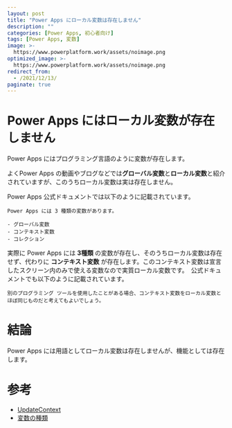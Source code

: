 ```yaml
---
layout: post
title: "Power Apps にローカル変数は存在しません"
description: ""
categories: [Power Apps, 初心者向け]
tags: [Power Apps, 変数]
image: >-
  https://www.powerplatform.work/assets/noimage.png
optimized_image: >-
  https://www.powerplatform.work/assets/noimage.png
redirect_from:
  - /2021/12/13/
paginate: true
---
```



# Power Apps にはローカル変数が存在しません

Power Apps にはプログラミング言語のように変数が存在します。

よくPower Apps の動画やブログなどでは**グローバル変数**と**ローカル変数**と紹介されていますが、このうちローカル変数は実は存在しません。

Power Apps 公式ドキュメントでは以下のように記載されています。

```
Power Apps には 3 種類の変数があります。

- グローバル変数
- コンテキスト変数
- コレクション

```

実際に Power Apps には **3種類** の変数が存在し、そのうちローカル変数は存在せず、代わりに **コンテキスト変数** が存在します。このコンテキスト変数は宣言したスクリーン内のみで使える変数なので実質ローカル変数です。　公式ドキュメントでも以下のように記載されています。


```
別のプログラミング ツールを使用したことがある場合、コンテキスト変数をローカル変数とほぼ同じものだと考えてもよいでしょう。
```

# 結論

Power Apps には用語としてローカル変数は存在しませんが、機能としては存在します。


# 参考

- [UpdateContext](https://docs.microsoft.com/ja-jp/powerapps/maker/canvas-apps/functions/function-updatecontext)
- [変数の種類](https://docs.microsoft.com/ja-jp/powerapps/maker/canvas-apps/working-with-variables#types-of-variables)

